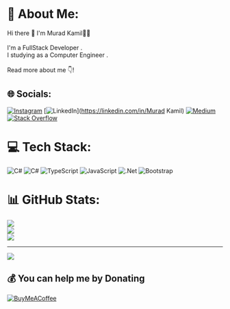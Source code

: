 # 💫 About Me:
Hi there 👋 I'm Murad Kamil🧑‍💻<br><br>I'm a FullStack Developer .<br>I studying as a Computer Engineer .<br><br>Read more about me 👇!


## 🌐 Socials:
[![Instagram](https://img.shields.io/badge/Instagram-%23E4405F.svg?logo=Instagram&logoColor=white)](https://instagram.com/muradkamill) [![LinkedIn](https://img.shields.io/badge/LinkedIn-%230077B5.svg?logo=linkedin&logoColor=white)](https://linkedin.com/in/Murad Kamil) [![Medium](https://img.shields.io/badge/Medium-12100E?logo=medium&logoColor=white)](https://medium.com/@Muradkamilllll) [![Stack Overflow](https://img.shields.io/badge/-Stackoverflow-FE7A16?logo=stack-overflow&logoColor=white)](https://stackoverflow.com/users/27029317) 

# 💻 Tech Stack:
![C#](https://img.shields.io/badge/c%23-%23239120.svg?style=flat&logo=csharp&logoColor=white) ![C#](https://img.shields.io/badge/c%23-%23239120.svg?style=flat&logo=csharp&logoColor=white) ![TypeScript](https://img.shields.io/badge/typescript-%23007ACC.svg?style=flat&logo=typescript&logoColor=white) ![JavaScript](https://img.shields.io/badge/javascript-%23323330.svg?style=flat&logo=javascript&logoColor=%23F7DF1E) ![.Net](https://img.shields.io/badge/.NET-5C2D91?style=flat&logo=.net&logoColor=white) ![Bootstrap](https://img.shields.io/badge/bootstrap-%238511FA.svg?style=flat&logo=bootstrap&logoColor=white)
# 📊 GitHub Stats:
![](https://github-readme-stats.vercel.app/api?username=muradkamill&theme=noctis_minimus&hide_border=false&include_all_commits=false&count_private=false)<br/>
![](https://github-readme-streak-stats.herokuapp.com/?user=muradkamill&theme=noctis_minimus&hide_border=false)<br/>
![](https://github-readme-stats.vercel.app/api/top-langs/?username=muradkamill&theme=noctis_minimus&hide_border=false&include_all_commits=false&count_private=false&layout=compact)

---
[![](https://visitcount.itsvg.in/api?id=muradkamill&icon=0&color=0)](https://visitcount.itsvg.in)

  ## 💰 You can help me by Donating
  [![BuyMeACoffee](https://img.shields.io/badge/Buy%20Me%20a%20Coffee-ffdd00?style=for-the-badge&logo=buy-me-a-coffee&logoColor=black)](https://buymeacoffee.com/muradkamil) 

  
<!-- Proudly created with GPRM ( https://gprm.itsvg.in ) -->
